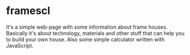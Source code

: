 # framescl
It's a simple web-page with some information about frame houses. 
Basically it's about technology, materials and other stuff that can help you to build your own house. 
Also some simple calculator written with JavaScript.
